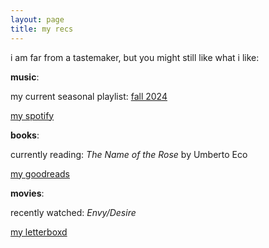 ```yaml
---
layout: page
title: my recs
---
```


i am far from a tastemaker, but you might still like what i like:

**music**: 

my current seasonal playlist: [fall 2024](https://open.spotify.com/playlist/1BNliZlgvX5OVZ8k8DxmVX?si=85fe8eea53164634)

[my spotify](https://open.spotify.com/user/90bgp97wyg40mxbdpl5ws1q70?si=gbtFSmfQSGG3eXqjRnPIyg)

**books**:

currently reading: *The Name of the Rose* by Umberto Eco

[my goodreads](https://www.goodreads.com/user/show/181579613)

**movies**:

recently watched: *Envy/Desire*

[my letterboxd](https://boxd.it/7YvgD)
